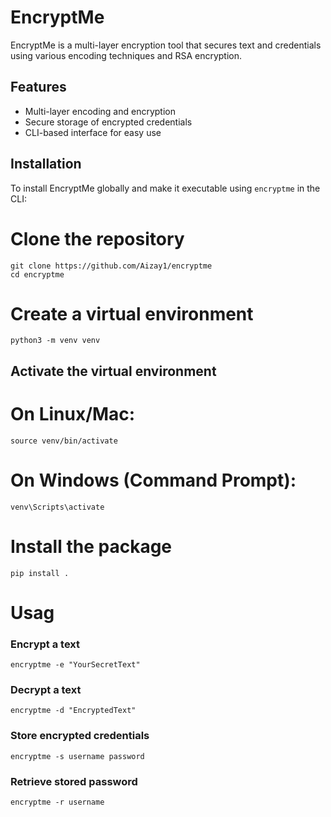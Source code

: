# EncryptMe

EncryptMe is a multi-layer encryption tool that secures text and credentials using various encoding techniques and RSA encryption.

## Features

- Multi-layer encoding and encryption
- Secure storage of encrypted credentials
- CLI-based interface for easy use

## Installation

To install EncryptMe globally and make it executable using `encryptme` in the CLI:


# Clone the repository
    git clone https://github.com/Aizay1/encryptme
    cd encryptme
# Create a virtual environment

    python3 -m venv venv

## Activate the virtual environment
# On Linux/Mac:

    source venv/bin/activate

# On Windows (Command Prompt):

    venv\Scripts\activate

# Install the package
    pip install .

  #  Usag

### Encrypt a text
    encryptme -e "YourSecretText"


### Decrypt a text
    encryptme -d "EncryptedText"


### Store encrypted credentials
    encryptme -s username password


### Retrieve stored password
    encryptme -r username







